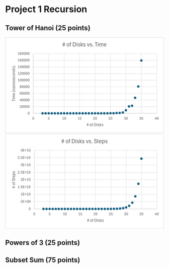 Project 1 Recursion
=======================
## Tower of Hanoi (25 points)
![Number of Disks vs. Time](images/DiskvTime.png)
![Number of Disks vs. Steps](images/DiskvSteps.png)

## Powers of 3 (25 points)
## Subset Sum (75 points)